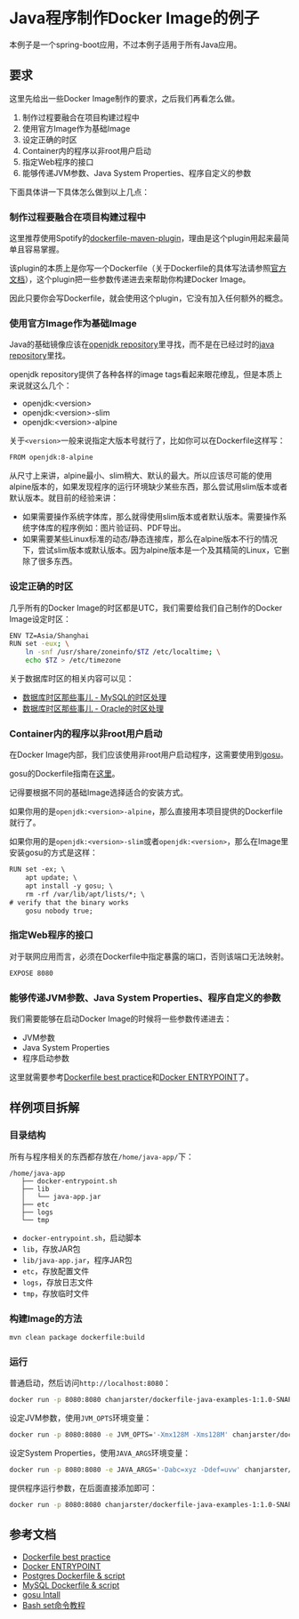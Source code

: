 # Java程序制作Docker Image的例子

本例子是一个spring-boot应用，不过本例子适用于所有Java应用。

## 要求

这里先给出一些Docker Image制作的要求，之后我们再看怎么做。

1. 制作过程要融合在项目构建过程中
1. 使用官方Image作为基础Image
1. 设定正确的时区
1. Container内的程序以非root用户启动
1. 指定Web程序的接口
1. 能够传递JVM参数、Java System Properties、程序自定义的参数

下面具体讲一下具体怎么做到以上几点：

### 制作过程要融合在项目构建过程中

这里推荐使用Spotify的[dockerfile-maven-plugin](https://github.com/spotify/dockerfile-maven)，理由是这个plugin用起来最简单且容易掌握。

该plugin的本质上是你写一个Dockerfile（关于Dockerfile的具体写法请参照[官方文档](https://docs.docker.com/engine/reference/builder/)），这个plugin把一些参数传递进去来帮助你构建Docker Image。

因此只要你会写Dockerfile，就会使用这个plugin，它没有加入任何额外的概念。

### 使用官方Image作为基础Image

Java的基础镜像应该在[openjdk repository](https://hub.docker.com/_/openjdk/)里寻找，而不是在已经过时的[java repository](https://hub.docker.com/_/java/)里找。

openjdk repository提供了各种各样的image tags看起来眼花缭乱，但是本质上来说就这么几个：

* openjdk:\<version\>
* openjdk:\<version\>-slim
* openjdk:\<version\>-alpine

关于`<version>`一般来说指定大版本号就行了，比如你可以在Dockerfile这样写：

```txt
FROM openjdk:8-alpine
```

从尺寸上来讲，alpine最小、slim稍大、默认的最大。所以应该尽可能的使用alpine版本的，如果发现程序的运行环境缺少某些东西，那么尝试用slim版本或者默认版本。就目前的经验来讲：

* 如果需要操作系统字体库，那么就得使用slim版本或者默认版本。需要操作系统字体库的程序例如：图片验证码、PDF导出。
* 如果需要某些Linux标准的动态/静态连接库，那么在alpine版本不行的情况下，尝试slim版本或默认版本。因为alpine版本是一个及其精简的Linux，它删除了很多东西。

### 设定正确的时区

几乎所有的Docker Image的时区都是UTC，我们需要给我们自己制作的Docker Image设定时区：

```bash
ENV TZ=Asia/Shanghai
RUN set -eux; \
    ln -snf /usr/share/zoneinfo/$TZ /etc/localtime; \
    echo $TZ > /etc/timezone
```

关于数据库时区的相关内容可以见：

* [数据库时区那些事儿 - MySQL的时区处理](https://segmentfault.com/a/1190000016426048)
* [数据库时区那些事儿 - Oracle的时区处理](https://segmentfault.com/a/1190000016436947)

### Container内的程序以非root用户启动

在Docker Image内部，我们应该使用非root用户启动程序，这需要使用到[gosu](https://github.com/tianon/gosu)。

gosu的Dockerfile指南在[这里](https://github.com/tianon/gosu/blob/master/INSTALL.md)。

记得要根据不同的基础Image选择适合的安装方式。

如果你用的是`openjdk:<version>-alpine`，那么直接用本项目提供的Dockerfile就行了。

如果你用的是`openjdk:<version>-slim`或者`openjdk:<version>`，那么在Image里安装gosu的方式是这样：

```txt
RUN set -ex; \
    apt update; \
    apt install -y gosu; \
    rm -rf /var/lib/apt/lists/*; \
# verify that the binary works
    gosu nobody true;
```

### 指定Web程序的接口

对于联网应用而言，必须在Dockerfile中指定暴露的端口，否则该端口无法映射。

```txt
EXPOSE 8080
```

### 能够传递JVM参数、Java System Properties、程序自定义的参数

我们需要能够在启动Docker Image的时候将一些参数传递进去：

* JVM参数
* Java System Properties
* 程序启动参数

这里就需要参考[Dockerfile best practice][dockerfile-best-practice]和[Docker ENTRYPOINT][docker-endpoint]了。

## 样例项目拆解

### 目录结构

所有与程序相关的东西都存放在`/home/java-app/`下：

```
/home/java-app
   ├── docker-entrypoint.sh
   ├── lib
   │   └── java-app.jar
   ├── etc
   ├── logs
   └── tmp
```

* `docker-entrypoint.sh`，启动脚本
* `lib`，存放JAR包
* `lib/java-app.jar`，程序JAR包
* `etc`，存放配置文件
* `logs`，存放日志文件
* `tmp`，存放临时文件

### 构建Image的方法

```bash
mvn clean package dockerfile:build
```

### 运行

普通启动，然后访问`http://localhost:8080`：

```bash
docker run -p 8080:8080 chanjarster/dockerfile-java-examples-1:1.0-SNAPSHOT
```

设定JVM参数，使用`JVM_OPTS`环境变量：

```bash
docker run -p 8080:8080 -e JVM_OPTS='-Xmx128M -Xms128M' chanjarster/dockerfile-java-examples-1:1.0-SNAPSHOT
```

设定System Properties，使用`JAVA_ARGS`环境变量：

```bash
docker run -p 8080:8080 -e JAVA_ARGS='-Dabc=xyz -Ddef=uvw' chanjarster/dockerfile-java-examples-1:1.0-SNAPSHOT
```

提供程序运行参数，在后面直接添加即可：

```bash
docker run -p 8080:8080 chanjarster/dockerfile-java-examples-1:1.0-SNAPSHOT --debug
```

## 参考文档

* [Dockerfile best practice][dockerfile-best-practice]
* [Docker ENTRYPOINT][docker-endpoint]
* [Postgres Dockerfile & script](https://github.com/docker-library/postgres/tree/3f585c58df93e93b730c09a13e8904b96fa20c58/11)
* [MySQL Dockerfile & script](https://github.com/docker-library/mysql/tree/b39f1e5e4ec82dc8039cecc91dbf34f6c9ae5fb0/8.0)
* [gosu Intall](https://github.com/tianon/gosu/blob/master/INSTALL.md)
* [Bash set命令教程](http://www.ruanyifeng.com/blog/2017/11/bash-set.html)

[docker-endpoint]: https://docs.docker.com/engine/reference/builder/#entrypoint
[dockerfile-best-practice]: https://docs.docker.com/develop/develop-images/dockerfile_best-practices/
